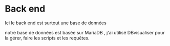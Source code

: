 # Back end

Ici le back end est surtout une base de données&#x20;

notre base de données est basée sur MariaDB , j'ai utilisé DBvisualiser pour la gérer, faire les scripts et les requêtes.

&#x20;
